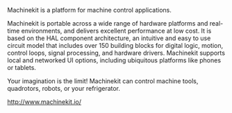 Machinekit is a platform for machine control applications.

Machinekit is portable across a wide range of hardware platforms
and real-time environments, and delivers excellent performance at
low cost. It is based on the HAL component architecture, an intuitive
and easy to use circuit model that includes over 150 building blocks
for digital logic, motion, control loops, signal processing, and hardware
drivers. Machinekit supports local and networked UI options, including 
ubiquitous platforms like phones or tablets.

Your imagination is the limit! Machinekit can control machine tools, quadrotors, robots, or your refrigerator.

http://www.machinekit.io/
